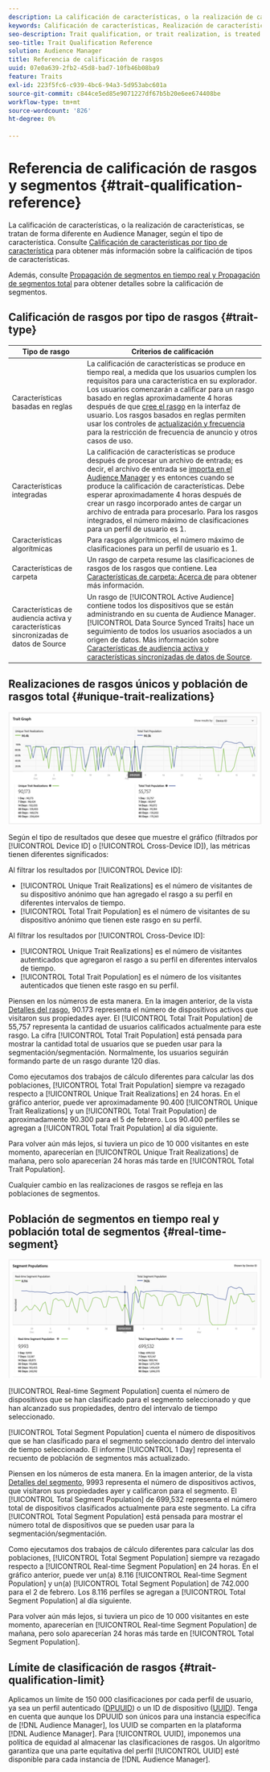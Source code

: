 ```yaml
---
description: La calificación de características, o la realización de características, se tratan de forma diferente en Audience Manager, según el tipo de característica. Consulte la tabla siguiente para obtener información detallada sobre la clasificación de rasgos.
keywords: Calificación de características, Realización de características, Realizaciones de características únicas, UTR, Población total de características, TTP
seo-description: Trait qualification, or trait realization, is treated differently in Audience Manager, depending on trait type. See the table below for detailed information on trait qualification.
seo-title: Trait Qualification Reference
solution: Audience Manager
title: Referencia de calificación de rasgos
uuid: 07e0a639-2fb2-45d8-bad7-10fb46b08ba9
feature: Traits
exl-id: 223f5fc6-c939-4bc6-94a3-5d953abc601a
source-git-commit: c844ce5ed85e9071227df67b5b20e6ee674408be
workflow-type: tm+mt
source-wordcount: '826'
ht-degree: 0%

---
```


# Referencia de calificación de rasgos y segmentos {#trait-qualification-reference}

La calificación de características, o la realización de características, se tratan de forma diferente en Audience Manager, según el tipo de característica. Consulte [Calificación de características por tipo de característica](#trait-type) para obtener más información sobre la calificación de tipos de características.

Además, consulte [Propagación de segmentos en tiempo real y Propagación de segmentos total](#real-time-segment) para obtener detalles sobre la calificación de segmentos.



## Calificación de rasgos por tipo de rasgos {#trait-type}

| Tipo de rasgo | Criterios de calificación |
|---|---|
| Características basadas en reglas | La calificación de características se produce en tiempo real, a medida que los usuarios cumplen los requisitos para una característica en su explorador. Los usuarios comenzarán a calificar para un rasgo basado en reglas aproximadamente 4 horas después de que [cree el rasgo](create-onboarded-rule-based-traits.md#create-rules-based-or-onboarded-traits) en la interfaz de usuario. Los rasgos basados en reglas permiten usar los controles de [actualización y frecuencia](../segments/recency-and-frequency.md) para la restricción de frecuencia de anuncio y otros casos de uso. |
| Características integradas | La calificación de características se produce después de procesar un archivo de entrada; es decir, el archivo de entrada se [importa en el Audience Manager](../../faq/faq-inbound-data-ingestion.md) y es entonces cuando se produce la calificación de características. Debe esperar aproximadamente 4 horas después de crear un rasgo incorporado antes de cargar un archivo de entrada para procesarlo. Para los rasgos integrados, el número máximo de clasificaciones para un perfil de usuario es 1. |
| Características algorítmicas | Para rasgos algorítmicos, el número máximo de clasificaciones para un perfil de usuario es 1. |
| Características de carpeta | Un rasgo de carpeta resume las clasificaciones de rasgos de los rasgos que contiene. Lea [Características de carpeta: Acerca de](about-folder-traits.md) para obtener más información. |
| Características de audiencia activa y características sincronizadas de datos de Source | Un rasgo de [!UICONTROL Active Audience] contiene todos los dispositivos que se están administrando en su cuenta de Audience Manager. [!UICONTROL Data Source Synced Traits] hace un seguimiento de todos los usuarios asociados a un origen de datos. Más información sobre [Características de audiencia activa y características sincronizadas de datos de Source](client-activity-synced-audience-traits.md). |

## Realizaciones de rasgos únicos y población de rasgos total {#unique-trait-realizations}

![realización de rasgos únicos](assets/trait-graph.png)

Según el tipo de resultados que desee que muestre el gráfico (filtrados por [!UICONTROL Device ID] o [!UICONTROL Cross-Device ID]), las métricas tienen diferentes significados:

Al filtrar los resultados por [!UICONTROL Device ID]:

* [!UICONTROL Unique Trait Realizations] es el número de visitantes de su dispositivo anónimo que han agregado el rasgo a su perfil en diferentes intervalos de tiempo.
* [!UICONTROL Total Trait Population] es el número de visitantes de su dispositivo anónimo que tienen este rasgo en su perfil.

Al filtrar los resultados por [!UICONTROL Cross-Device ID]:

* [!UICONTROL Unique Trait Realizations] es el número de visitantes autenticados que agregaron el rasgo a su perfil en diferentes intervalos de tiempo.
* [!UICONTROL Total Trait Population] es el número de los visitantes autenticados que tienen este rasgo en su perfil.

Piensen en los números de esta manera. En la imagen anterior, de la vista [Detalles del rasgo](../../features/traits/trait-details-page.md), 90.173 representa el número de dispositivos activos que visitaron sus propiedades ayer. El [!UICONTROL Total Trait Population] de 55,757 representa la cantidad de usuarios calificados actualmente para este rasgo. La cifra [!UICONTROL Total Trait Population] está pensada para mostrar la cantidad total de usuarios que se pueden usar para la segmentación/segmentación. Normalmente, los usuarios seguirán formando parte de un rasgo durante 120 días.

Como ejecutamos dos trabajos de cálculo diferentes para calcular las dos poblaciones, [!UICONTROL Total Trait Population] siempre va rezagado respecto a [!UICONTROL Unique Trait Realizations] en 24 horas. En el gráfico anterior, puede ver aproximadamente 90.400 [!UICONTROL Unique Trait Realizations] y un [!UICONTROL Total Trait Population] de aproximadamente 90.300 para el 5 de febrero. Los 90.400 perfiles se agregan a [!UICONTROL Total Trait Population] al día siguiente.

Para volver aún más lejos, si tuviera un pico de 10 000 visitantes en este momento, aparecerían en [!UICONTROL Unique Trait Realizations] de mañana, pero solo aparecerían 24 horas más tarde en [!UICONTROL Total Trait Population].

Cualquier cambio en las realizaciones de rasgos se refleja en las poblaciones de segmentos.

## Población de segmentos en tiempo real y población total de segmentos {#real-time-segment}

![realización de rasgos únicos](assets/segment-graph.png)

[!UICONTROL Real-time Segment Population] cuenta el número de dispositivos que se han clasificado para el segmento seleccionado y que han alcanzado sus propiedades, dentro del intervalo de tiempo seleccionado.

[!UICONTROL Total Segment Population] cuenta el número de dispositivos que se han clasificado para el segmento seleccionado dentro del intervalo de tiempo seleccionado. El informe [!UICONTROL 1 Day] representa el recuento de población de segmentos más actualizado.

Piensen en los números de esta manera. En la imagen anterior, de la vista [Detalles del segmento](../../features/segments/segment-summary-view.md), 9993 representa el número de dispositivos activos, que visitaron sus propiedades ayer y calificaron para el segmento. El [!UICONTROL Total Segment Population] de 699,532 representa el número total de dispositivos clasificados actualmente para este segmento. La cifra [!UICONTROL Total Segment Population] está pensada para mostrar el número total de dispositivos que se pueden usar para la segmentación/segmentación.

Como ejecutamos dos trabajos de cálculo diferentes para calcular las dos poblaciones, [!UICONTROL Total Segment Population] siempre va rezagado respecto a [!UICONTROL Real-time Segment Population] en 24 horas. En el gráfico anterior, puede ver un(a) 8.116 [!UICONTROL Real-time Segment Population] y un(a) [!UICONTROL Total Segment Population] de 742.000 para el 2 de febrero. Los 8.116 perfiles se agregan a [!UICONTROL Total Segment Population] al día siguiente.

Para volver aún más lejos, si tuviera un pico de 10 000 visitantes en este momento, aparecerían en [!UICONTROL Real-time Segment Population] de mañana, pero solo aparecerían 24 horas más tarde en [!UICONTROL Total Segment Population].

## Límite de clasificación de rasgos {#trait-qualification-limit}

Aplicamos un límite de 150 000 clasificaciones por cada perfil de usuario, ya sea un perfil autenticado ([DPUUID](../../reference/ids-in-aam.md)) o un ID de dispositivo ([UUID](../../reference/ids-in-aam.md)). Tenga en cuenta que aunque los DPUUID son únicos para una instancia específica de [!DNL Audience Manager], los UUID se comparten en la plataforma [!DNL Audience Manager]. Para [!UICONTROL UUID], imponemos una política de equidad al almacenar las clasificaciones de rasgos. Un algoritmo garantiza que una parte equitativa del perfil [!UICONTROL UUID] esté disponible para cada instancia de [!DNL Audience Manager].
